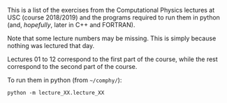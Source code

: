 This is a list of the exercises from the Computational Physics lectures at USC
(course 2018/2019) and the programs required to run them in python (and,
*hopefully*, later in C++ and FORTRAN).

Note that some lecture numbers may be missing. This is simply because
nothing was lectured that day.

Lectures 01 to 12 correspond to the first part of the course,
while the rest correspond to the second part of the course.

To run them in python (from `~/comphy/`):

    python -m lecture_XX.lecture_XX